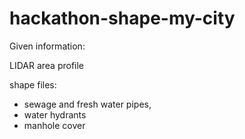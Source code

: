 # hackathon-shape-my-city

Given information:

LIDAR area profile

shape files: 
- sewage and fresh water pipes, 
- water hydrants
- manhole cover
